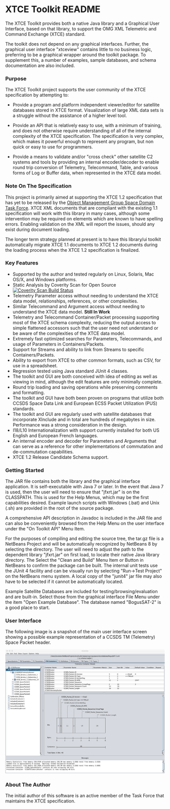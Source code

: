 # XTCE Toolkit README #

The XTCE Toolkit provides both a native Java library and a Graphical User
Interface, based on that library, to support the OMG XML Telemetric and
Command Exchange (XTCE) standard.

The toolkit does not depend on any graphical interfaces.  Further, the
graphical user interface "xtceview" contains little to no business logic,
preferring to be a graphical wrapper around the toolkit package.  To
supplement this, a number of examples, sample databases, and schema
documentation are also included.

### Purpose ###

The XTCE Toolkit project supports the user community of the XTCE specification
by attempting to:

* Provide a program and platform independent viewer/editor for satellite
databases stored in XTCE format.  Visualization of large XML data sets is a
struggle without the assistance of a higher level tool.

* Provide an API that is relatively easy to use, with a minimum of training,
and does not otherwise require understanding of all of the internal complexity
of the XTCE specification.  The specification is very complex, which makes it
powerful enough to represent any program, but non quick or easy to use for
programmers.

* Provide a means to validate and/or "cross check" other satellite C2 systems
and tools by providing an internal encoder/decoder to enable round trip
conversion of Telemetry, Telecommand, Table, and various forms of Log or
Buffer data, when represented in the XTCE data model.

### Note On The Specification ###

This project is primarily aimed at supporting the XTCE 1.2 specification that
has yet to be released by the <a href="http://space.omg.org/index.htm">
Object Management Group Space Domain Task Force</a>.  XTCE XML documents that
are compliant with the existing 1.1 specification will work with this library
in many cases, although some intervention may be required on elements which are
known to have spelling errors.  Enabling validation on the XML will report the
issues, should any exist during document loading.

The longer term strategy planned at present is to have this library/ui toolkit
automatically migrate XTCE 1.1 documents to XTCE 1.2 documents during the
loading process when the XTCE 1.2 specification is finalized.

### Key Features ###

* Supported by the author and tested regularly on Linux, Solaris, Mac OS/X,
and Windows platforms.
* Static Analysis by Coverity Scan for Open Source &nbsp;&nbsp;
  <a href="https://scan.coverity.com/projects/xtcetools">
      <img alt="Coverity Scan Build Status"
           src="https://scan.coverity.com/projects/8933/badge.svg"/>
  </a>
* Telemetry Parameter access without needing to understand the XTCE data model,
relationships, references, or other complexities.
* Similar Telecommand and Argument access without needing to understand the
XTCE data model. __Still In Work__
* Telemetry and Telecommand Container/Packet processing supporting most of the
XTCE schema complexity, reducing the output access to simple flattened
accessors such that the user need not understand or be aware of the
complexities of the XTCE data model.
* Extremely fast optimized searches for Parameters, Telecommands, and usage of
Parameters in Containers/Packets.
* Support for Streams and ability to link from Streams to specific
Containers/Packets.
* Ability to export from XTCE to other common formats, such as CSV, for use in
a spreadsheet.
* Regression tested using Java standard JUnit 4 classes.
* The toolkit and GUI are both conceived with idea of editing as well as
viewing in mind, although the edit features are only minimally complete.
* Round trip loading and saving operations while preserving comments and
formatting.
* The toolkit and GUI have both been proven on programs that utilize both CCSDS
Space Data Link and European ECSS Packet Utilization (PUS) standards.
* The toolkit and GUI are regularly used with satellite databases that
incorporate XInclude and in total are hundreds of megabytes in size.
Performance was a strong consideration in the design.
* I18/L10 Internationalization with support currently installed for both US
English and European French languages.
* An internal encoder and decoder for Parameters and Arguments that can serve
as a reference for other implementations of commutation and de-commutation
capabilities.
* XTCE 1.2 Release Candidate Schema support.

### Getting Started ###

The JAR file contains both the library and the graphical interface application.
It is self-executable with Java 7 or later.  In the event that Java 7 is used,
then the user will need to ensure that "jfxrt.jar" is on the CLASSPATH.  This
is used for the Help Menus, which may be the first capabilities desired.
Example launch scripts with Windows (.bat) and Unix (.sh) are provided in the
root of the source package.

A comprehensive API description in Javadoc is included in the JAR file and can
also be conveniently browsed from the Help Menu on the user interface under the
"On Toolkit API" Menu Item.

For the purposes of compiling and editing the source tree, the tar.gz file is
a NetBeans Project and will be automatically recognized by NetBeans 8 by
selecting the directory.  The user will need to adjust the path to the
dependent library "jfxrt.jar" on first load, to locate their native Java
library directory.  The Select the "Clean and Build" Menu Item or Button in
NetBeans to confirm the package can be built.  The internal unit tests use the
JUnit 4 facility and can be visually run by selecting "Run->Test Project" on
the NetBeans menu system.  A local copy of the "junit4" jar file may also have
to be selected if it cannot be automatically located.

Example Satellite Databases are included for testing/browsing/evaluation and
are built-in.  Select those from the graphical interface File Menu under
the item "Open Example Database".  The database named "BogusSAT-2" is a good
place to start.

### User Interface ###

The following image is a snapshot of the main user interface screen showing a
possible example representation of a CCSDS TM (Telemetry) Space Packet header.

<img src="src/ui_main_screen.tiff" alt="Main Window Example Screen"/>

### About The Author ###

The initial author of this software is an active member of the Task Force that
maintains the XTCE specification.

